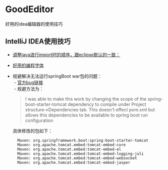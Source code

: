 # GoodEditor
好用的idea编辑器的使用技巧

## IntelliJ IDEA使用技巧
- [调整java进行import时的顺序，跟eclipse默认的一致：](https://stackoverflow.com/a/17194980/6182927)
- [好用的编程字体](https://github.com/yakumioto/YaHei-Consolas-Hybrid-1.12)
- 规避解决无法运行springBoot war包的问题：  
  - [官方bug链接](https://youtrack.jetbrains.com/issue/IDEA-107048)  
  - 规避方法为：
  
  > I was able to make this work by changing the scope of the spring-boot-starter-tomcat dependency to compile under Project structure->Dependencies tab. This doesn't effect pom.xml but allows this dependencies to be available to spring boot run configuration  
  
  具体修改的包如下：
  ```
    Maven: org.springframework.boot:spring-boot-starter-tomcat
    Maven: org.apache.tomcat.embed:tomcat-embed-core
    Maven: org.apache.tomcat.embed:tomcat-embed-el
    Maven: org.apache.tomcat.embed:tomcat-embed-logging-juli
    Maven: org.apache.tomcat.embed:tomcat-embed-websocket
    Maven: org.apache.tomcat.embed:tomcat-embed-jasper 
  ```
   
